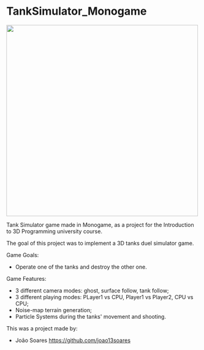 # TankSimulator_Monogame

<img src = "https://github.com/joao13soares/TanksDuel_Monogame/blob/main/TanksDuel.png" width = "500">

Tank Simulator game made in Monogame, as a project for the Introduction to 3D Programming university course.

The goal of this project was to implement a 3D tanks duel simulator game.

Game Goals:
- Operate one of the tanks and destroy the other one.

Game Features:
- 3 different camera modes: ghost, surface follow, tank follow;
- 3 different playing modes: PLayer1 vs CPU, Player1 vs Player2, CPU vs CPU;
- Noise-map terrain generation;
- Particle Systems during the tanks' movement and shooting. 

This was a project made by:
- João Soares https://github.com/joao13soares
